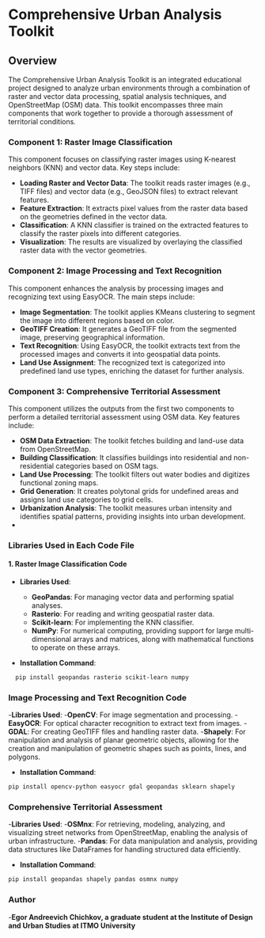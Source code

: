 # Comprehensive Urban Analysis Toolkit

## Overview

The Comprehensive Urban Analysis Toolkit is an integrated educational project designed to analyze urban environments through a combination of raster and vector data processing, spatial analysis techniques, and OpenStreetMap (OSM) data. This toolkit encompasses three main components that work together to provide a thorough assessment of territorial conditions.

### Component 1: Raster Image Classification

This component focuses on classifying raster images using K-nearest neighbors (KNN) and vector data. Key steps include:

- **Loading Raster and Vector Data**: The toolkit reads raster images (e.g., TIFF files) and vector data (e.g., GeoJSON files) to extract relevant features.
- **Feature Extraction**: It extracts pixel values from the raster data based on the geometries defined in the vector data.
- **Classification**: A KNN classifier is trained on the extracted features to classify the raster pixels into different categories.
- **Visualization**: The results are visualized by overlaying the classified raster data with the vector geometries.

### Component 2: Image Processing and Text Recognition

This component enhances the analysis by processing images and recognizing text using EasyOCR. The main steps include:

- **Image Segmentation**: The toolkit applies KMeans clustering to segment the image into different regions based on color.
- **GeoTIFF Creation**: It generates a GeoTIFF file from the segmented image, preserving geographical information.
- **Text Recognition**: Using EasyOCR, the toolkit extracts text from the processed images and converts it into geospatial data points.
- **Land Use Assignment**: The recognized text is categorized into predefined land use types, enriching the dataset for further analysis.

### Component 3: Comprehensive Territorial Assessment

This component utilizes the outputs from the first two components to perform a detailed territorial assessment using OSM data. Key features include:

- **OSM Data Extraction**: The toolkit fetches building and land-use data from OpenStreetMap.
- **Building Classification**: It classifies buildings into residential and non-residential categories based on OSM tags.
- **Land Use Processing**: The toolkit filters out water bodies and digitizes functional zoning maps.
- **Grid Generation**: It creates polytonal grids for undefined areas and assigns land use categories to grid cells.
- **Urbanization Analysis**: The toolkit measures urban intensity and identifies spatial patterns, providing insights into urban development.
- 
### Libraries Used in Each Code File

#### 1. Raster Image Classification Code
- **Libraries Used**:
  - **GeoPandas**: For managing vector data and performing spatial analyses.
  - **Rasterio**: For reading and writing geospatial raster data.
  - **Scikit-learn**: For implementing the KNN classifier.
  - **NumPy**: For numerical computing, providing support for large multi-dimensional arrays and matrices, along with mathematical functions to operate on these arrays.
  
- **Installation Command**:
```bash
  pip install geopandas rasterio scikit-learn numpy
```

### Image Processing and Text Recognition Code
-**Libraries Used**:
  -**OpenCV**: For image segmentation and processing.
  -**EasyOCR**: For optical character recognition to extract text from images.
  -**GDAL**: For creating GeoTIFF files and handling raster data.
  -**Shapely**: For manipulation and analysis of planar geometric objects, allowing for the creation and manipulation of geometric shapes such as points, lines, and polygons.
- **Installation Command**:
```bash
pip install opencv-python easyocr gdal geopandas sklearn shapely
```
### Comprehensive Territorial Assessment
-**Libraries Used**:
  -**OSMnx**: For retrieving, modeling, analyzing, and visualizing street networks from OpenStreetMap, enabling the analysis of urban infrastructure.
  -**Pandas**: For data manipulation and analysis, providing data structures like DataFrames for handling structured data efficiently.
- **Installation Command**:
```bash
pip install geopandas shapely pandas osmnx numpy
```

### Author
-**Egor Andreevich Chichkov, a graduate student at the Institute of Design and Urban Studies at ITMO University**
